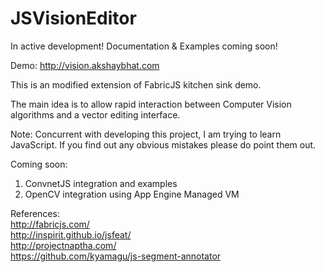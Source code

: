JSVisionEditor
================

In active development! Documentation & Examples coming soon!     


Demo: http://vision.akshaybhat.com

This is an modified extension of FabricJS kitchen sink demo.     

The main idea is to allow rapid interaction between Computer Vision algorithms and a vector editing interface.    

Note: Concurrent with developing this project, I am trying to learn JavaScript. If you find out any obvious mistakes please do point them out.     



Coming soon:    
1. ConvnetJS integration and examples    
2. OpenCV integration using App Engine Managed VM     


References:   
http://fabricjs.com/   
http://inspirit.github.io/jsfeat/   
http://projectnaptha.com/   
https://github.com/kyamagu/js-segment-annotator    
